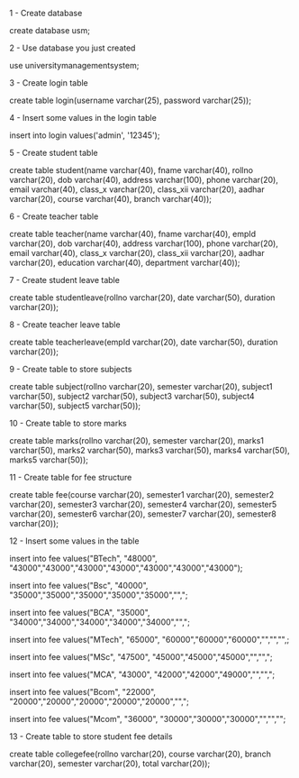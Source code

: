 1 - Create database

create database usm;

2 - Use database you just created

use universitymanagementsystem;

3 - Create login table

create table login(username varchar(25), password varchar(25));

4 - Insert some values in the login table

insert into login values('admin', '12345');

5 - Create student table

create table student(name varchar(40), fname varchar(40), rollno varchar(20), dob varchar(40), address varchar(100), phone varchar(20), email varchar(40), class_x varchar(20), class_xii varchar(20), aadhar varchar(20), course varchar(40), branch varchar(40));

6 - Create teacher table

create table teacher(name varchar(40), fname varchar(40), empId varchar(20), dob varchar(40), address varchar(100), phone varchar(20), email varchar(40), class_x varchar(20), class_xii varchar(20), aadhar varchar(20), education varchar(40), department varchar(40));

7 - Create student leave table

create table studentleave(rollno varchar(20), date varchar(50), duration varchar(20));

8 - Create teacher leave table

create table teacherleave(empId varchar(20), date varchar(50), duration varchar(20));

9 - Create table to store subjects

create table subject(rollno varchar(20), semester varchar(20), subject1 varchar(50), subject2 varchar(50), subject3 varchar(50), subject4 varchar(50), subject5 varchar(50));

10 - Create table to store marks

create table marks(rollno varchar(20), semester varchar(20), marks1 varchar(50), marks2 varchar(50), marks3 varchar(50), marks4 varchar(50), marks5 varchar(50));

11 - Create table for fee structure

create table fee(course varchar(20), semester1 varchar(20), semester2 varchar(20), semester3 varchar(20), semester4 varchar(20), semester5 varchar(20), semester6 varchar(20), semester7 varchar(20), semester8 varchar(20));

12 - Insert some values in the table

insert into fee values("BTech", "48000", "43000","43000","43000","43000","43000","43000","43000");

insert into fee values("Bsc", "40000", "35000","35000","35000","35000","35000","",";

insert into fee values("BCA", "35000", "34000","34000","34000","34000","34000","",";

insert into fee values("MTech", "65000", "60000","60000","60000","","","",;

insert into fee values("MSc", "47500", "45000","45000","45000","","",";

insert into fee values("MCA", "43000", "42000","42000","49000","","",";

insert into fee values("Bcom", "22000", "20000","20000","20000","20000","20000","",";

insert into fee values("Mcom", "36000", "30000","30000","30000","","","";

13 - Create table to store student fee details

create table collegefee(rollno varchar(20), course varchar(20), branch varchar(20), semester varchar(20), total varchar(20));

